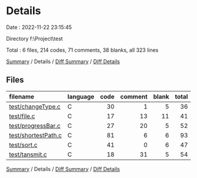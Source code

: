 # Details

Date : 2022-11-22 23:15:45

Directory f:\\Project\\test

Total : 6 files,  214 codes, 71 comments, 38 blanks, all 323 lines

[Summary](results.md) / Details / [Diff Summary](diff.md) / [Diff Details](diff-details.md)

## Files
| filename | language | code | comment | blank | total |
| :--- | :--- | ---: | ---: | ---: | ---: |
| [test/changeType.c](/test/changeType.c) | C | 30 | 1 | 5 | 36 |
| [test/file.c](/test/file.c) | C | 17 | 13 | 11 | 41 |
| [test/progressBar.c](/test/progressBar.c) | C | 27 | 20 | 5 | 52 |
| [test/shortestPath.c](/test/shortestPath.c) | C | 81 | 6 | 6 | 93 |
| [test/sort.c](/test/sort.c) | C | 41 | 0 | 6 | 47 |
| [test/tansmit.c](/test/tansmit.c) | C | 18 | 31 | 5 | 54 |

[Summary](results.md) / Details / [Diff Summary](diff.md) / [Diff Details](diff-details.md)